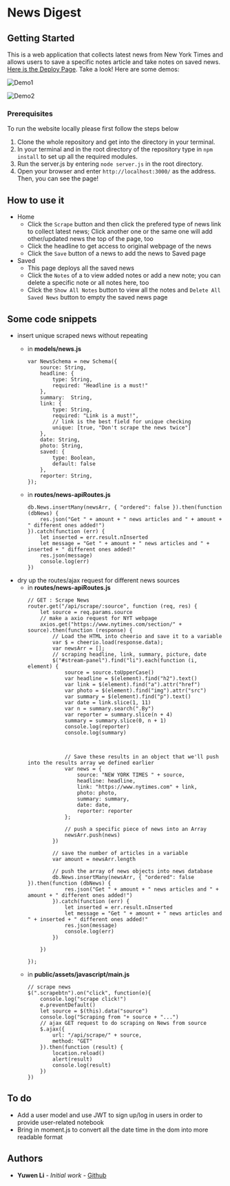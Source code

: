 # News Digest

## Getting Started

This is a web application that collects latest news from New York Times and allows users to save a specific notes article and take notes on saved news. [Here is the Deploy Page](https://digestnewsbyyuwen.herokuapp.com/). Take a look! Here are some demos:

![Demo1](/demos/demo1.gif)

![Demo2](/demos/demo2.gif)

### Prerequisites

To run the website locally please first follow the steps below

1. Clone the whole repository and get into the directory in your terminal.
2. In your terminal and in the root directory of the repository type in  `npm install`  to set up all the required modules.
3. Run the server.js by entering `node server.js` in the root directory. 
4. Open your browser and enter `http://localhost:3000/` as the address. Then, you can see the page!

## How to use it
- Home
  - Click the `Scrape` button and then click the prefered type of news link to collect latest news; Click another one or the same one will add other/updated news the top of the page, too
  - Click the headline to get access to original webpage of the news
  - Click the `Save` button of a news to add the news to Saved page
- Saved
  - This page deploys all the saved news
  - Click the `Notes` of a to view added notes or add a new note; you can delete a specific note or all notes here, too
  - Click the `Show All Notes` button to view all the notes and `Delete All Saved News` button to empty the saved news page

## Some code snippets
- insert unique scraped news without repeating
  - in **models/news.js**
  
    ~~~~
    var NewsSchema = new Schema({
        source: String,
        headline: {
            type: String,
            required: "Headline is a must!"
        },
        summary:  String,
        link: {
            type: String,
            required: "Link is a must!",
            // link is the best field for unique checking
            unique: [true, "Don't scrape the news twice"]
        },
        date: String,
        photo: String,
        saved: {
            type: Boolean,
            default: false
        },
        reporter: String,
    });
    ~~~~

  - in **routes/news-apiRoutes.js**
    ~~~~
    db.News.insertMany(newsArr, { "ordered": false }).then(function (dbNews) {
        res.json("Get " + amount + " news articles and " + amount + " different ones added!")
    }).catch(function (err) {
        let inserted = err.result.nInserted
        let message = "Get " + amount + " news articles and " + inserted + " different ones added!"
        res.json(message)
        console.log(err)
    })
    ~~~~
- dry up the routes/ajax request for different news sources
  - in **routes/news-apiRoutes.js**
    ~~~~
    // GET : Scrape News
    router.get("/api/scrape/:source", function (req, res) {
        let source = req.params.source
        // make a axio request for NYT webpage
        axios.get("https://www.nytimes.com/section/" + source).then(function (response) {
            // Load the HTML into cheerio and save it to a variable 
            var $ = cheerio.load(response.data);
            var newsArr = [];
            // scraping headline, link, summary, picture, date
            $("#stream-panel").find("li").each(function (i, element) {
                source = source.toUpperCase()
                var headline = $(element).find("h2").text()
                var link = $(element).find("a").attr("href")
                var photo = $(element).find("img").attr("src")
                var summary = $(element).find("p").text()
                var date = link.slice(1, 11)
                var n = summary.search(".By")
                var reporter = summary.slice(n + 4)
                summary = summary.slice(0, n + 1)
                console.log(reporter)
                console.log(summary)



                // Save these results in an object that we'll push into the results array we defined earlier
                var news = {
                    source: "NEW YORK TIMES " + source,
                    headline: headline,
                    link: "https://www.nytimes.com" + link,
                    photo: photo,
                    summary: summary,
                    date: date,
                    reporter: reporter
                };

                // push a specific piece of news into an Array
                newsArr.push(news)
            })

            // save the number of articles in a variable
            var amount = newsArr.length

            // push the array of news objects into news database
            db.News.insertMany(newsArr, { "ordered": false }).then(function (dbNews) {
                res.json("Get " + amount + " news articles and " + amount + " different ones added!")
            }).catch(function (err) {
                let inserted = err.result.nInserted
                let message = "Get " + amount + " news articles and " + inserted + " different ones added!"
                res.json(message)
                console.log(err)
            })

        })

    });
    ~~~~
  - in **public/assets/javascript/main.js**
    ~~~~
    // scrape news
    $(".scrapebtn").on("click", function(e){
        console.log("scrape click!")
        e.preventDefault()
        let source = $(this).data("source")
        console.log("Scraping from "+ source + "...")
        // ajax GET request to do scraping on News from source
        $.ajax({
            url: "/api/scrape/" + source,
            method: "GET"
        }).then(function (result) {
            location.reload()
            alert(result)
            console.log(result)
        })
    })
    ~~~~

## To do
- Add a user model and use JWT to sign up/log in users in order to provide user-related notebook
- Bring in moment.js to convert all the date time in the dom into more readable format


## Authors

* **Yuwen Li** - *Initial work* - [Github](https://github.com/muzlee1113)

